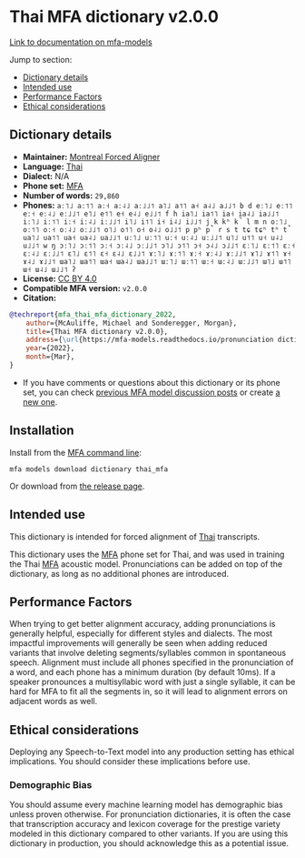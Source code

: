 
# Thai MFA dictionary v2.0.0

[Link to documentation on mfa-models](https://mfa-models.readthedocs.io/en/main/dictionary/thai_mfa.html)

Jump to section:

- [Dictionary details](#dictionary-details)
- [Intended use](#intended-use)
- [Performance Factors](#performance-factors)
- [Ethical considerations](#ethical-considerations)

## Dictionary details

- **Maintainer:** [Montreal Forced Aligner](https://montreal-forced-aligner.readthedocs.io/)
- **Language:** [Thai](https://en.wikipedia.org/wiki/Thai_language)
- **Dialect:** N/A
- **Phone set:** [MFA](https://mfa-models.readthedocs.io/en/refactor/mfa_phone_set.html#thai)
- **Number of words:** `29,860`
- **Phones:** `aː˥˩ aː˦˥ aː˧ aː˨˩ aː˩˩˦ a˥˩ a˦˥ a˧ a˨˩ a˩˩˦ b d eː˥˩ eː˦˥ eː˧ eː˨˩ eː˩˩˦ e˥˩ e˦˥ e˧ e˨˩ e˩˩˦ f h ia˥˩ ia˦˥ ia˧ ia˨˩ ia˩˩˦ iː˥˩ iː˦˥ iː˧ iː˨˩ iː˩˩˦ i˥˩ i˦˥ i˧ i˨˩ i˩˩˦ j k kʰ k̚ l m n oː˥˩ oː˦˥ oː˧ oː˨˩ oː˩˩˦ o˥˩ o˦˥ o˧ o˨˩ o˩˩˦ p pʰ p̚ r s t tɕ tɕʰ tʰ t̚ ua˥˩ ua˦˥ ua˧ ua˨˩ ua˩˩˦ uː˥˩ uː˦˥ uː˧ uː˨˩ uː˩˩˦ u˥˩ u˦˥ u˧ u˨˩ u˩˩˦ w ŋ ɔː˥˩ ɔː˦˥ ɔː˧ ɔː˨˩ ɔː˩˩˦ ɔ˥˩ ɔ˦˥ ɔ˧ ɔ˨˩ ɔ˩˩˦ ɛː˥˩ ɛː˦˥ ɛː˧ ɛː˨˩ ɛː˩˩˦ ɛ˥˩ ɛ˦˥ ɛ˧ ɛ˨˩ ɛ˩˩˦ ɤː˥˩ ɤː˦˥ ɤː˧ ɤː˨˩ ɤː˩˩˦ ɤ˥˩ ɤ˦˥ ɤ˧ ɤ˨˩ ɤ˩˩˦ ɯa˥˩ ɯa˦˥ ɯa˧ ɯa˨˩ ɯa˩˩˦ ɯː˥˩ ɯː˦˥ ɯː˧ ɯː˨˩ ɯː˩˩˦ ɯ˥˩ ɯ˦˥ ɯ˧ ɯ˨˩ ɯ˩˩˦ ʔ`
- **License:** [CC BY 4.0](https://github.com/MontrealCorpusTools/mfa-models/tree/main/dictionary/thai/mfa/v2.0.0/LICENSE)
- **Compatible MFA version:** `v2.0.0`
- **Citation:**

```bibtex
@techreport{mfa_thai_mfa_dictionary_2022,
	author={McAuliffe, Michael and Sonderegger, Morgan},
	title={Thai MFA dictionary v2.0.0},
	address={\url{https://mfa-models.readthedocs.io/pronunciation dictionary/Thai/Thai MFA dictionary v2_0_0.html}},
	year={2022},
	month={Mar},
}
```

- If you have comments or questions about this dictionary or its phone set, you can check [previous MFA model discussion posts](https://github.com/MontrealCorpusTools/mfa-models/discussions?discussions_q=Thai+MFA+dictionary+v2.0.0) or create [a new one](https://github.com/MontrealCorpusTools/mfa-models/discussions/new).

## Installation

Install from the [MFA command line](https://montreal-forced-aligner.readthedocs.io/en/latest/user_guide/models/index.html):

```
mfa models download dictionary thai_mfa
```

Or download from [the release page](https://github.com/MontrealCorpusTools/mfa-models/releases/tag/dictionary-thai_mfa-v2.0.0).

## Intended use

This dictionary is intended for forced alignment of [Thai](https://en.wikipedia.org/wiki/Thai_language) transcripts.

This dictionary uses the [MFA](https://mfa-models.readthedocs.io/en/refactor/mfa_phone_set.html#thai) phone set for Thai, and was used in training the Thai [MFA](https://mfa-models.readthedocs.io/en/refactor/mfa_phone_set.html#thai) acoustic model. Pronunciations can be added on top of the dictionary, as long as no additional phones are introduced.

## Performance Factors

When trying to get better alignment accuracy, adding pronunciations is generally helpful, especially for different styles and dialects. The most impactful improvements will generally be seen when adding reduced variants that involve deleting segments/syllables common in spontaneous speech.  Alignment must include all phones specified in the pronunciation of a word, and each phone has a minimum duration (by default 10ms). If a speaker pronounces a multisyllabic word with just a single syllable, it can be hard for MFA to fit all the segments in, so it will lead to alignment errors on adjacent words as well.

## Ethical considerations

Deploying any Speech-to-Text model into any production setting has ethical implications. You should consider these implications before use.

### Demographic Bias

You should assume every machine learning model has demographic bias unless proven otherwise. For pronunciation dictionaries, it is often the case that transcription accuracy and lexicon coverage for the prestige variety modeled in this dictionary compared to other variants. If you are using this dictionary in production, you should acknowledge this as a potential issue.

